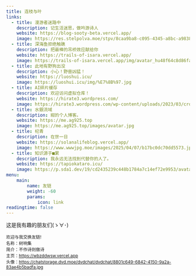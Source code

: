 ```yaml
---
title: 连枝与叶
links:
  - title: 漫游者迷路中
    description: 记生活迷思，做吟游诗人
    website: https://blog-sooty-beta.vercel.app/
    image: https://res.stelpolva.moe/stpv/8caa9ba8-c095-4345-a8bc-a9838a2fb6b1.webp
  - title: 深海鱼拒绝触礁
    description: 把最棒的吊桥效应献给你
    website: https://trails-of-isara.vercel.app/
    image: https://trails-of-isara.vercel.app/img/avatar_hu48f64c8d86fa41173b12f4da09770394_14255_300x0_resize_box_3.png
  - title: 此地有野狗出没
    description: 小心！野兽凶猛！
    website: https://luoshui.icu/
    image: https://luoshui.icu/img/%E7%8B%97.jpg
  - title: AI碎片缓存     
    description: 欢迎访问虚拟仓库！  
    website: https://hirate3.wordpress.com/
    image: https://hirate3.wordpress.com/wp-content/uploads/2023/03/cropped-e5b18fe5b995e688aae59bbe2409.png?w=150&h=136
  - title: 水銀流域
    description: 紺的个人博客。
    website: https://me.ag925.top
    image: https://me.ag925.top/images/avatar.jpg
  - title: 杞青
    description: 在世一日
    website: https://solanalifeblog.vercel.app/
    image: https://www.wwwjpg.moe/images/2025/04/07/b17bc0dc70dd5573.jpg
  - title: 知识源于■累
    description: 我永远无法找到代替你的人了。
    website: https://tapiokataro.icu/
    image: https://p.sda1.dev/19/cd2435239c448b1784a7c14ef72e9953/avatar.png
menu:
    main: 
        name: 友链
        weight: -60
        params:
            icon: link
readingtime: false
---
```


这是我有趣的朋友们(ゝ∀･)

<small>欢迎与我交换友链!<br>名称：树响集<br>
简介：不作诗则做诗<br>主页：https://wbzddwsw.vercel.app<br>头像：https://chatstorage.dvd.moe/dvdchat/dvdchat/8801c649-6842-4150-9a2a-83ae4b5badfa.jpg</small>